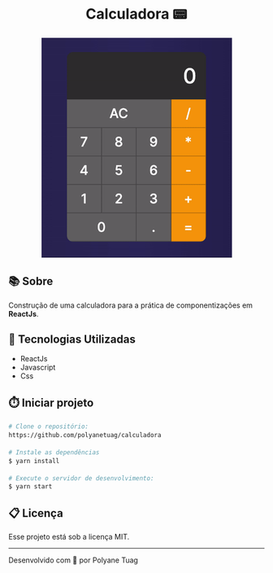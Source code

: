<h1 align="center">Calculadora 📟
</h1>

<div align="center">
    <img width='375' src="./public/demo.gif">
</div>

## 📚 Sobre
Construção de uma calculadora para a prática de componentizações em **ReactJs**.

## 🚀 Tecnologias Utilizadas
- ReactJs
- Javascript
- Css
## ⏱️ Iniciar projeto

```bash
# Clone o repositório:
https://github.com/polyanetuag/calculadora

# Instale as dependências
$ yarn install

# Execute o servidor de desenvolvimento:
$ yarn start

```

## 📋 Licença
Esse projeto está sob a licença MIT. 

---

Desenvolvido com 💜 por Polyane Tuag
